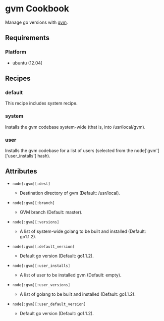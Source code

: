 # gvm Cookbook

Manage go versions with [gvm](https://github.com/moovweb/gvm).


## Requirements
### Platform

* ubuntu (12.04)

## Recipes
### default

This recipe includes system recipe.


### system

Installs the gvm codebase system-wide (that is, into /usr/local/gvm). 


### user

Installs the gvm codebase for a list of users (selected from the node['gvm']['user_installs'] hash).


## Attributes

* `node[:gvm][:dest]`
    - Destination directory of gvm (Default: /usr/local).

* `node[:gvm][:branch]`
    - GVM branch (Default: master).

* `node[:gvm][:versions]`
    - A list of system-wide golang to be built and installed (Default: go1.1.2).

* `node[:gvm][:default_version]`
    - Default go version (Default: go1.1.2).

* `node[:gvm][:user_installs]`
    - A list of user to be installed gvm (Default: empty).

* `node[:gvm][:user_versions]`
    - A list of golang to be built and installed (Default: go1.1.2).

* `node[:gvm][:user_default_version]`
    - Default go version (Default: go1.1.2).
